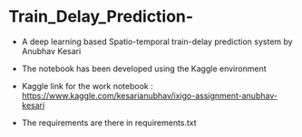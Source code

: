 # Train_Delay_Prediction-
- A deep learning based Spatio-temporal train-delay prediction system by Anubhav Kesari

- The notebook has been developed using the Kaggle environment
- Kaggle link for the work notebook : https://www.kaggle.com/kesarianubhav/ixigo-assignment-anubhav-kesari

- The requirements are there in requirements.txt

